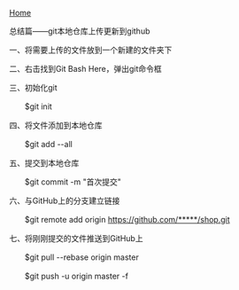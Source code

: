 [Home](../../../../)

总结篇——git本地仓库上传更新到github

一、将需要上传的文件放到一个新建的文件夹下

二、右击找到Git Bash Here，弹出git命令框

三、初始化git

　　$git init

四、将文件添加到本地仓库

　　$git add --all

五、提交到本地仓库

　　$git commit -m "首次提交"

六、与GitHub上的分支建立链接

　　$git remote add origin https://github.com/*****/shop.git

七、将刚刚提交的文件推送到GitHub上

　　$git pull --rebase origin master

　　$git push -u origin master -f
